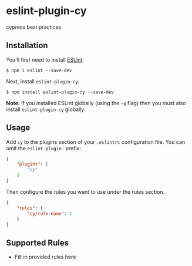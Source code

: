 # eslint-plugin-cy

cypress best practices

## Installation

You'll first need to install [ESLint](http://eslint.org):

```
$ npm i eslint --save-dev
```

Next, install `eslint-plugin-cy`:

```
$ npm install eslint-plugin-cy --save-dev
```

**Note:** If you installed ESLint globally (using the `-g` flag) then you must also install `eslint-plugin-cy` globally.

## Usage

Add `cy` to the plugins section of your `.eslintrc` configuration file. You can omit the `eslint-plugin-` prefix:

```json
{
    "plugins": [
        "cy"
    ]
}
```


Then configure the rules you want to use under the rules section.

```json
{
    "rules": {
        "cy/rule-name": 2
    }
}
```

## Supported Rules

* Fill in provided rules here





